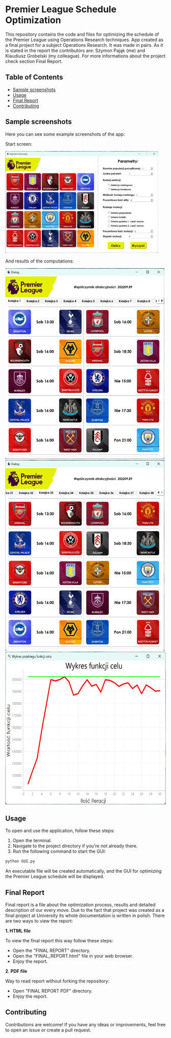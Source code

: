 # Premier League Schedule Optimization

This repository contains the code and files for optimizing the schedule of the Premier League using Operations Research techniques. App created as a final project for a subject Operations Research. It was made in pairs. As it is stated in the report the contributors are: Szymon Pająk (me) and Klaudiusz Grobelski (my colleague). For more informations about the project check section Final Report.

## Table of Contents
- [Sample screenshots](#sample-screenshots)
- [Usage](#usage)
- [Final Report](#final-report)
- [Contributing](#contributing)

## Sample screenshots
Here you can see some example screenshots of the app:

Start screen:

<img src="https://github.com/szpajak/portfolio/blob/main/OR%20Final%20Project%20App/report%20files/images/Zrzut%20ekranu%202024-03-17%20170509.png" height="320" width="480">

And results of the computations:

<img src="https://github.com/szpajak/portfolio/blob/main/OR%20Final%20Project%20App/report%20files/images/Zrzut%20ekranu%202024-03-17%201708593.png" height="600" width="500">
<img src="https://github.com/szpajak/portfolio/blob/main/OR%20Final%20Project%20App/report%20files/images/Zrzut%20ekranu%202024-03-17%201709514.png" height="600" width="500">
<img src="https://github.com/szpajak/portfolio/blob/main/OR%20Final%20Project%20App/report%20files/images/Zrzut%20ekranu%202024-03-17%201707352.png" height="480" width="600">

## Usage
To open and use the application, follow these steps:
1. Open the terminal.
2. Navigate to the project directory if you're not already there.
3. Run the following command to start the GUI:

```bash
python GUI.py
```

An executable file will be created automatically, and the GUI for optimizing the Premier League schedule will be displayed.

## Final Report
Final report is a file about the optimization process, results and detailed description of our every move. Due to the fact that project was created as a final project at University its whole documentation is written in polish. There are two ways to view the report:

**1. HTML file**

To view the final report this way follow these steps:
- Open the "FINAL REPORT" directory.
- Open the "FINAL_REPORT.html" file in your web browser.
- Enjoy the report.
  
**2. PDF file**

Way to read report without forking the repository:
- Open "FINAL REPORT PDF" directory.
- Enjoy the report.

## Contributing
Contributions are welcome! If you have any ideas or improvements, feel free to open an issue or create a pull request.


